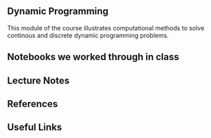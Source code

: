 ## Dynamic Programming
This module of the course illustrates computational methods to solve continous and discrete dynamic programming problems.

## Notebooks we worked through in class



## Lecture Notes


## References



## Useful Links
